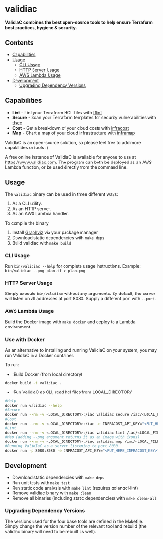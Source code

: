 # validiac

**ValidIaC combines the best open-source tools to help ensure Terraform best
practices, hygiene & security.**

## Contents

<!-- vim-markdown-toc GFM -->

* [Capabilities](#capabilities)
* [Usage](#usage)
    * [CLI Usage](#cli-usage)
    * [HTTP Server Usage](#http-server-usage)
    * [AWS Lambda Usage](#aws-lambda-usage)
* [Development](#development)
    * [Upgrading Dependency Versions](#upgrading-dependency-versions)

<!-- vim-markdown-toc -->

## Capabilities

- **Lint** - Lint your Terraform HCL files with [tflint](https://github.com/terraform-linters/tflint)
- **Secure** - Scan your Terraform templates for security vulnerabilities with [tfsec](https://github.com/aquasecurity/tfsec)
- **Cost** - Get a breakdown of your cloud costs with [infracost](https://github.com/infracost/infracost)
- **Map** - Chart a map of your cloud infrastructure with [inframap](https://github.com/cycloidio/inframap)

ValidIaC is an open-source solution, so please feel free to add more capabilities or tools :)

A free online instance of ValidIaC is available for anyone to use at https://www.validiac.com.
The program can both be deployed as an AWS Lambda function, or be used directly
from the command line.

## Usage

The `validiac` binary can be used in three different ways:

1. As a CLI utility.
2. As an HTTP server.
3. As an AWS Lambda handler.

To compile the binary:

1. Install [Graphviz](https://graphviz.org/download/#executable-packages) via your package manager.
2. Download static dependencies with `make deps`
3. Build validiac with `make build`

### CLI Usage

Run `bin/validiac --help` for complete usage instructions. Example: `bin/validiac --png plan.tf > plan.png`

### HTTP Server Usage

Simply execute `bin/validiac` without any arguments. By default, the server will
listen on all addresses at port 8080. Supply a different port with `--port`.

### AWS Lambda Usage

Build the Docker image with `make docker` and deploy to a Lambda environment.

### Use with Docker

As an alternative to installing and running ValidIaC on your system, you may run ValidIaC in a Docker container.

To run:
- :Build Docker (from local directory)
```bash
docker build -t validiac .
```

- :Run ValidIaC as CLI, read hcl files from LOCAL_DIRECTORY
```bash
#Help
docker run validiac --help
#Secure
docker run --rm -v <LOCAL_DIRECTORY>:/iac validiac secure /iac/<LOCAL_FILE>
#Cost
docker run --rm -v <LOCAL_DIRECTORY>:/iac -e INFRACOST_API_KEY="<PUT_HERE_INFRACOST_KEY>" validiac cost /iac/<LOCAL_FILE>
#Lint 
docker run --rm -v <LOCAL_DIRECTORY>:/iac validiac lint /iac/<LOCAL_FILE>
#Map (adding --png argument returns it as an image with icons)
docker run --rm -v <LOCAL_DIRECTORY>:/iac validiac map /iac/<LOCAL_FILE>
#Running ValidIaC as a server listening to port 8080
docker run -p 8080:8080 -e INFRACOST_API_KEY="<PUT_HERE_INFRACOST_KEY>" validiac
```

## Development

- Download static dependencies with `make deps`
- Run unit tests with `make test`
- Run static code analysis with `make lint` (requires [golangci-lint](https://golangci-lint.run/))
- Remove validiac binary with `make clean`
- Remove all binaries (including static dependencies) with `make clean-all`

### Upgrading Dependency Versions

The versions used for the four base tools are defined in the [Makefile](Makefile).
Simply change the version number of the relevant tool and rebuild (the validiac
binary will need to be rebuilt as well).
